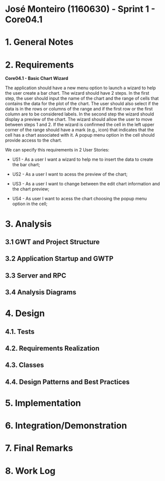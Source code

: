**José Monteiro** (1160630) - Sprint 1 - Core04.1
===============================

# 1. General Notes



# 2. Requirements

**Core04.1 - Basic Chart Wizard**

The application should have a new menu option to launch a wizard to help the user create a bar chart. The wizard should have 2 steps. In the first step, the user should input the name of the chart and the range of cells that contains the data for the plot of the chart. The user should also select if the data is in the rows or columns of the range and if the first row or the first column are to be considered labels. In the second step the wizard should display a preview of the chart. The wizard should allow the user to move between steps 1 and 2. If the wizard is confirmed the cell in the left upper corner of the range should have a mark (e.g., icon) that indicates that the cell has a chart associated with it. A popup menu option in the cell should provide access to the chart.

We can specify this requirements in 2 User Stories:

* US1 - As a user I want a wizard to help me to insert the data to create the bar chart;

* US2 - As a user I want to acess the preview of the chart;

* US3 - As a user I want to change between the edit chart information and the chart preview;

* US4 - As user I want to acess the chart choosing the popup menu option in the cell;

# 3. Analysis



## 3.1 GWT and Project Structure


   
## 3.2 Application Startup and GWTP



## 3.3 Server and RPC

	

## 3.4 Analysis Diagrams



# 4. Design


## 4.1. Tests


## 4.2. Requirements Realization



## 4.3. Classes


## 4.4. Design Patterns and Best Practices



# 5. Implementation



# 6. Integration/Demonstration



# 7. Final Remarks 



# 8. Work Log

